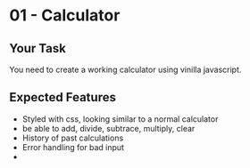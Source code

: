 # 01 - Calculator

## Your Task

You need to create a working calculator using vinilla javascript.

## Expected Features

- Styled with css, looking similar to a normal calculator
- be able to add, divide, subtrace, multiply, clear
- History of past calculations
- Error handling for bad input
- 

